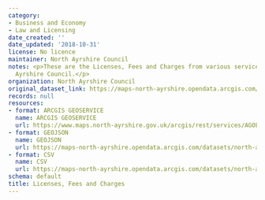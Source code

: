 ```yaml
---
category:
- Business and Economy
- Law and Licensing
date_created: ''
date_updated: '2018-10-31'
license: No licence
maintainer: North Ayrshire Council
notes: <p>These are the Licenses, Fees and Charges from various services across North
  Ayrshire Council.</p>
organization: North Ayrshire Council
original_dataset_link: https://maps-north-ayrshire.opendata.arcgis.com/maps/north-ayrshire::licenses-fees-and-charges
records: null
resources:
- format: ARCGIS GEOSERVICE
  name: ARCGIS GEOSERVICE
  url: https://www.maps.north-ayrshire.gov.uk/arcgis/rest/services/AGOL/Open_Data_Portal3/MapServer/28
- format: GEOJSON
  name: GEOJSON
  url: https://maps-north-ayrshire.opendata.arcgis.com/datasets/north-ayrshire::licenses-fees-and-charges.geojson?outSR=%7B%22latestWkid%22%3A27700%2C%22wkid%22%3A27700%7D
- format: CSV
  name: CSV
  url: https://maps-north-ayrshire.opendata.arcgis.com/datasets/north-ayrshire::licenses-fees-and-charges.csv?outSR=%7B%22latestWkid%22%3A27700%2C%22wkid%22%3A27700%7D
schema: default
title: Licenses, Fees and Charges
---
```

